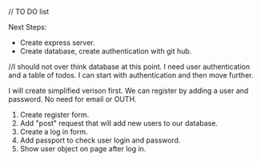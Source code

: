 // TO DO list

Next Steps:

- Create express server.
- Create database, create authentication with git hub.


//I should not over think database at this point. I need user authentication and a table of todos.
I can start with authentication and then move further.


I will create simplified verison first. We can register by adding a user and password. No need for
email or OUTH.

1. Create register form.
2. Add "post" request that will add new users to our database.
3. Create a log in form.
4. Add passport to check user login and password.
5. Show user object on page after log in.
